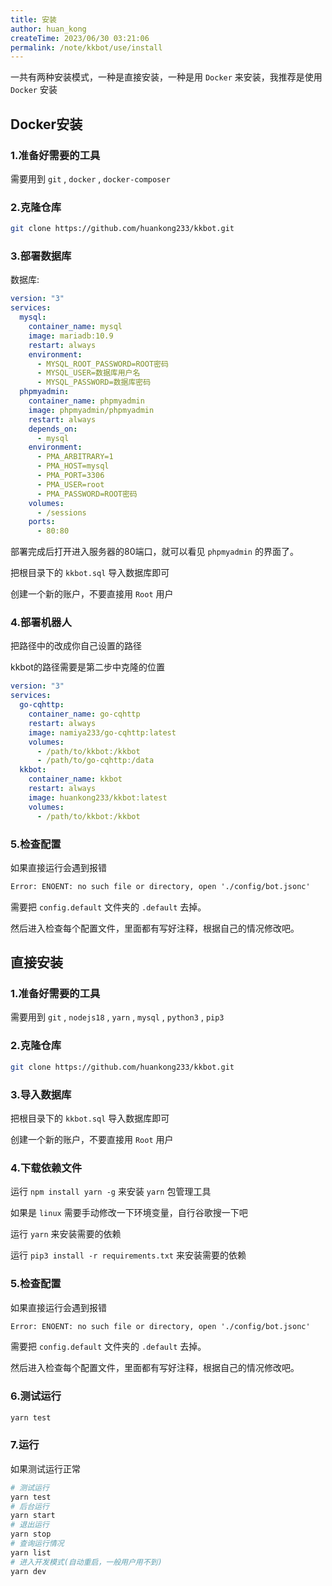 ```yaml
---
title: 安装
author: huan_kong
createTime: 2023/06/30 03:21:06
permalink: /note/kkbot/use/install
---
```


一共有两种安装模式，一种是直接安装，一种是用 `Docker` 来安装，我推荐是使用 `Docker` 安装

## Docker安装

### 1.准备好需要的工具

需要用到 `git` , `docker` , `docker-composer`

### 2.克隆仓库

~~~ bash
git clone https://github.com/huankong233/kkbot.git
~~~

### 3.部署数据库

数据库:

~~~ yaml
version: "3"
services:
  mysql:
    container_name: mysql
    image: mariadb:10.9
    restart: always
    environment:
      - MYSQL_ROOT_PASSWORD=ROOT密码
      - MYSQL_USER=数据库用户名
      - MYSQL_PASSWORD=数据库密码
  phpmyadmin:
    container_name: phpmyadmin
    image: phpmyadmin/phpmyadmin
    restart: always
    depends_on:
      - mysql
    environment:
      - PMA_ARBITRARY=1
      - PMA_HOST=mysql
      - PMA_PORT=3306
      - PMA_USER=root
      - PMA_PASSWORD=ROOT密码
    volumes:
      - /sessions
    ports:
      - 80:80
~~~

部署完成后打开进入服务器的80端口，就可以看见 `phpmyadmin` 的界面了。

把根目录下的 `kkbot.sql` 导入数据库即可

创建一个新的账户，不要直接用 `Root` 用户

### 4.部署机器人

把路径中的改成你自己设置的路径

kkbot的路径需要是第二步中克隆的位置

~~~ yaml
version: "3"
services:
  go-cqhttp:
    container_name: go-cqhttp
    restart: always
    image: namiya233/go-cqhttp:latest
    volumes:
      - /path/to/kkbot:/kkbot
      - /path/to/go-cqhttp:/data
  kkbot:
    container_name: kkbot
    restart: always
    image: huankong233/kkbot:latest
    volumes:
      - /path/to/kkbot:/kkbot
~~~

### 5.检查配置

如果直接运行会遇到报错

~~~ txt
Error: ENOENT: no such file or directory, open './config/bot.jsonc'
~~~

需要把 `config.default` 文件夹的 `.default` 去掉。

然后进入检查每个配置文件，里面都有写好注释，根据自己的情况修改吧。

## 直接安装

### 1.准备好需要的工具

需要用到 `git` , `nodejs18` , `yarn` , `mysql` , `python3` , `pip3`

### 2.克隆仓库

~~~ bash
git clone https://github.com/huankong233/kkbot.git
~~~

### 3.导入数据库

把根目录下的 `kkbot.sql` 导入数据库即可

创建一个新的账户，不要直接用 `Root` 用户

### 4.下载依赖文件

运行 `npm install yarn -g` 来安装 `yarn` 包管理工具

如果是 `linux` 需要手动修改一下环境变量，自行谷歌搜一下吧

运行 `yarn` 来安装需要的依赖

运行 `pip3 install -r requirements.txt` 来安装需要的依赖

### 5.检查配置

如果直接运行会遇到报错

~~~ txt
Error: ENOENT: no such file or directory, open './config/bot.jsonc'
~~~

需要把 `config.default` 文件夹的 `.default` 去掉。

然后进入检查每个配置文件，里面都有写好注释，根据自己的情况修改吧。

### 6.测试运行

~~~ bash
yarn test
~~~

### 7.运行

如果测试运行正常

~~~ bash
# 测试运行
yarn test
# 后台运行
yarn start
# 退出运行
yarn stop
# 查询运行情况
yarn list
# 进入开发模式(自动重启，一般用户用不到)
yarn dev
~~~
